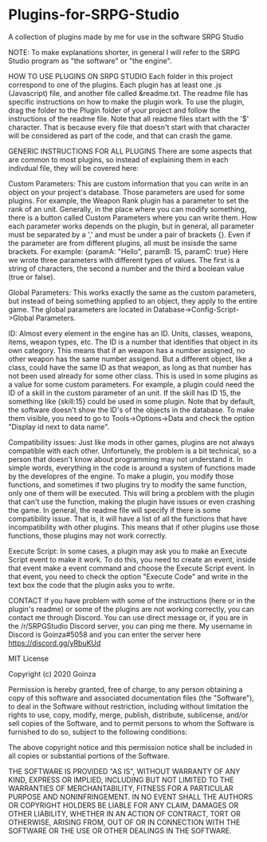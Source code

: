 # Plugins-for-SRPG-Studio
A collection of plugins made by me for use in the software SRPG Studio

NOTE: To make explanations shorter, in general I will refer to the SRPG Studio program as
"the software" or "the engine".


HOW TO USE PLUGINS ON SRPG STUDIO
Each folder in this project correspond to one of the plugins. Each plugin
has at least one .js (Javascript) file, and another file called &readme.txt. 
The readme file has specific instructions on how to make the plugin work.
To use the plugin, drag the folder to the Plugin folder of your project and follow
the instructions of the readme file.
Note that all readme files start with the '$' character. That is because every
file that doesn't start with that character will be considered as part of the code,
and that can crash the game.


GENERIC INSTRUCTIONS FOR ALL PLUGINS
There are some aspects that are common to most plugins, so instead of explaining them
in each indivdual file, they will be covered here:

  Custom Parameters: This are custom information that you can write in an object on your project's database.
    Those parameters are used for some plugins. For example, the Weapon Rank plugin has a parameter to set the rank
    of an unit.
    Generally, in the place where you can modify something, there is a button called Custom Parameters where you can write them.
    How each parameter works depends on the plugin, but in general, all parameter must be separated by a ',' and
    must be under a pair of brackets {}. Even if the parameter are from different plugins, all must be insisde the
    same brackets. For example: {paramA: "Hello", paramB: 15, paramC: true}
    Here we wrote three parameters with different types of values. The first is a string of characters,
    the second a number and the third a boolean value (true or false).
   
  Global Parameters: This works exactly the same as the custom parameters, but instead of being something applied
  to an object, they apply to the entire game. The global parameters are located in Database->Config-Script->Global Parameters.
  
  ID: Almost every element in the engine has an ID. Units, classes, weapons, items, weapon types, etc.
    The ID is a number that identifies that object in its own category. This means that if an weapon has a number assigned,
    no other weapon has the same number assigend. But a different object, like a class, could have the same ID as that weapon,
    as long as that number has not been used already for some other class.
    This is used in some plugins as a value for some custom parameters. For example, a plugin could need the ID of a skill
    in the custom parameter of an unit. If the skill has ID 15, the something like {skill:15} could be used in some plugin.
    Note that by default, the software doesn't show the ID's of the objects in the database. To make them visible, you need 
    to go to Tools->Options->Data and check the option "Display id next to data name".
    
  Compatibility issues: Just like mods in other games, plugins are not always compatible with each other.
    Unfortunely, the problem is a bit technical, so a person that doesn't know about programming may not understand it.
    In simple words, everything in the code is around a system of functions made by the developres of the engine.
    To make a plugin, you modify those functions, and sometimes if two plugins try to modify the same function,
    only one of them will be executed. This will bring a problem with the plugin that can't use the function,
    making the plugin have issues or even crashing the game.
    In general, the readme file will specify if there is some compatibility issue. That is, it will have a list of all
    the functions that have incompatibility with other plugins. This means that if other plugins use those functions, those
    plugins may not work correctly.
    
  Execute Script: In some cases, a plugin may ask you to make an Execute Script event to make it work.
    To do this, you need to create an event, inside that event make a event command and choose the Execute Script event.
    In that event, you need to check the option "Execute Code" and write in the text box the code that the plugin asks you
    to write.
    
    
CONTACT
If you have problem with some of the instructions (here or in the plugin's readme) or some of the plugins are
not working correctly, you can contact me through Discord. You can use direct message or, if you are in the
/r/SRPGStudio Discord server, you can ping me there.
My username in Discord is Goinza#5058 and you can enter the server here https://discord.gg/yRbuKUd


MIT License

Copyright (c) 2020 Goinza

Permission is hereby granted, free of charge, to any person obtaining a copy
of this software and associated documentation files (the "Software"), to deal
in the Software without restriction, including without limitation the rights
to use, copy, modify, merge, publish, distribute, sublicense, and/or sell
copies of the Software, and to permit persons to whom the Software is
furnished to do so, subject to the following conditions:

The above copyright notice and this permission notice shall be included in all
copies or substantial portions of the Software.

THE SOFTWARE IS PROVIDED "AS IS", WITHOUT WARRANTY OF ANY KIND, EXPRESS OR
IMPLIED, INCLUDING BUT NOT LIMITED TO THE WARRANTIES OF MERCHANTABILITY,
FITNESS FOR A PARTICULAR PURPOSE AND NONINFRINGEMENT. IN NO EVENT SHALL THE
AUTHORS OR COPYRIGHT HOLDERS BE LIABLE FOR ANY CLAIM, DAMAGES OR OTHER
LIABILITY, WHETHER IN AN ACTION OF CONTRACT, TORT OR OTHERWISE, ARISING FROM,
OUT OF OR IN CONNECTION WITH THE SOFTWARE OR THE USE OR OTHER DEALINGS IN THE
SOFTWARE.

